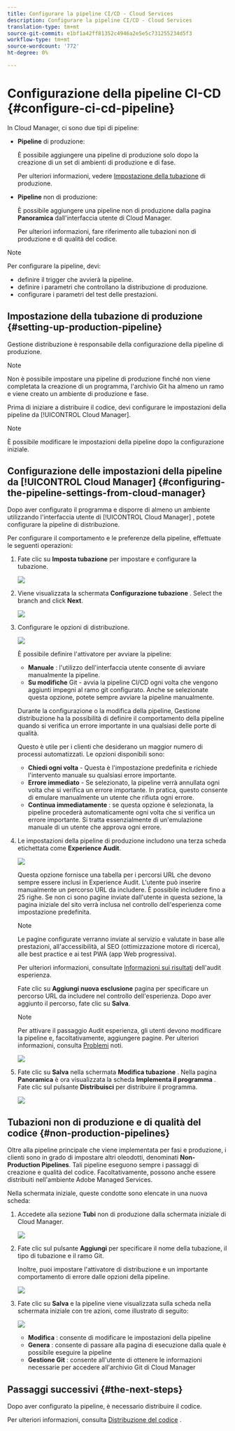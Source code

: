 ```yaml
---
title: Configurare la pipeline CI/CD - Cloud Services
description: Configurare la pipeline CI/CD - Cloud Services
translation-type: tm+mt
source-git-commit: e1bf1a42ff81352c4946a2e5e5c731255234d5f3
workflow-type: tm+mt
source-wordcount: '772'
ht-degree: 0%

---
```



# Configurazione della pipeline CI-CD {#configure-ci-cd-pipeline}

In Cloud Manager, ci sono due tipi di pipeline:

* **Pipeline** di produzione:

   È possibile aggiungere una pipeline di produzione solo dopo la creazione di un set di ambienti di produzione e di fase.

   Per ulteriori informazioni, vedere [Impostazione della tubazione](configure-pipeline.md#setting-up-the-pipeline) di produzione.

* **Pipeline** non di produzione:

   È possibile aggiungere una pipeline non di produzione dalla pagina **Panoramica** dall&#39;interfaccia utente di Cloud Manager.

   Per ulteriori informazioni, fare riferimento alle tubazioni [](configure-pipeline.md#non-production-pipelines) non di produzione e di qualità del codice.

>[!NOTE]
>Per configurare la pipeline, devi:
> * definire il trigger che avvierà la pipeline.
> * definire i parametri che controllano la distribuzione di produzione.
> * configurare i parametri del test delle prestazioni.


## Impostazione della tubazione di produzione {#setting-up-production-pipeline}

Gestione distribuzione è responsabile della configurazione della pipeline di produzione.

>[!NOTE]
>Non è possibile impostare una pipeline di produzione finché non viene completata la creazione di un programma, l&#39;archivio Git ha almeno un ramo e viene creato un ambiente di produzione e fase.

Prima di iniziare a distribuire il codice, devi configurare le impostazioni della pipeline da [!UICONTROL Cloud Manager].

>[!NOTE]
>
>È possibile modificare le impostazioni della pipeline dopo la configurazione iniziale.

## Configurazione delle impostazioni della pipeline da [!UICONTROL Cloud Manager] {#configuring-the-pipeline-settings-from-cloud-manager}

Dopo aver configurato il programma e disporre di almeno un ambiente utilizzando l&#39;interfaccia utente di [!UICONTROL Cloud Manager] , potete configurare la pipeline di distribuzione.

Per configurare il comportamento e le preferenze della pipeline, effettuate le seguenti operazioni:

1. Fate clic su **Imposta tubazione** per impostare e configurare la tubazione.

   ![](assets/set-up-pipeline1.png)

1. Viene visualizzata la schermata **Configurazione tubazione** . Select the branch and click **Next**.

   ![](assets/setup-pipeline-1.png)

1. Configurare le opzioni di distribuzione.

   ![](assets/setup-pipeline-2.png)

   È possibile definire l&#39;attivatore per avviare la pipeline:

   * **Manuale** : l&#39;utilizzo dell&#39;interfaccia utente consente di avviare manualmente la pipeline.
   * **Su modifiche** Git - avvia la pipeline CI/CD ogni volta che vengono aggiunti impegni al ramo git configurato. Anche se selezionate questa opzione, potete sempre avviare la pipeline manualmente.

   Durante la configurazione o la modifica della pipeline, Gestione distribuzione ha la possibilità di definire il comportamento della pipeline quando si verifica un errore importante in una qualsiasi delle porte di qualità.

   Questo è utile per i clienti che desiderano un maggior numero di processi automatizzati. Le opzioni disponibili sono:

   * **Chiedi ogni volta** - Questa è l&#39;impostazione predefinita e richiede l&#39;intervento manuale su qualsiasi errore importante.
   * **Errore immediato** - Se selezionato, la pipeline verrà annullata ogni volta che si verifica un errore importante. In pratica, questo consente di emulare manualmente un utente che rifiuta ogni errore.
   * **Continua immediatamente** : se questa opzione è selezionata, la pipeline procederà automaticamente ogni volta che si verifica un errore importante. Si tratta essenzialmente di un&#39;emulazione manuale di un utente che approva ogni errore.


1. Le impostazioni della pipeline di produzione includono una terza scheda etichettata come **Experience Audit**.

   ![](assets/content-audit-1.png)

   Questa opzione fornisce una tabella per i percorsi URL che devono sempre essere inclusi in Experience Audit. L&#39;utente può inserire manualmente un percorso URL da includere. È possibile includere fino a 25 righe. Se non ci sono pagine inviate dall&#39;utente in questa sezione, la pagina iniziale del sito verrà inclusa nel controllo dell&#39;esperienza come impostazione predefinita.

   >[!NOTE]
   > Le pagine configurate verranno inviate al servizio e valutate in base alle prestazioni, all&#39;accessibilità, al SEO (ottimizzazione motore di ricerca), alle best practice e ai test PWA (app Web progressiva).

   Per ulteriori informazioni, consultate [Informazioni sui risultati](/help/implementing/cloud-manager/experience-audit-testing.md) dell&#39;audit esperienza.

   Fate clic su **Aggiungi nuova esclusione** pagina per specificare un percorso URL da includere nel controllo dell&#39;esperienza. Dopo aver aggiunto il percorso, fate clic su **Salva**.

   >[!NOTE]
   >Per attivare il passaggio Audit esperienza, gli utenti devono modificare la pipeline e, facoltativamente, aggiungere pagine. Per ulteriori informazioni, consulta [Problemi](/help/release-notes/release-notes-cloud/release-notes-current.md#known-issues-cm) noti.

   ![](assets/content-audit2.png)

1. Fate clic su **Salva** nella schermata **Modifica tubazione** . Nella pagina **Panoramica** è ora visualizzata la scheda **Implementa il programma** . Fate clic sul pulsante **Distribuisci** per distribuire il programma.

   ![](assets/configure-pipeline5.png)


## Tubazioni non di produzione e di qualità del codice {#non-production-pipelines}

Oltre alla pipeline principale che viene implementata per fasi e produzione, i clienti sono in grado di impostare altri oleodotti, denominati **Non-Production Pipelines**. Tali pipeline eseguono sempre i passaggi di creazione e qualità del codice. Facoltativamente, possono anche essere distribuiti nell&#39;ambiente Adobe Managed Services.

Nella schermata iniziale, queste condotte sono elencate in una nuova scheda:

1. Accedete alla sezione **Tubi** non di produzione dalla schermata iniziale di Cloud Manager.

   ![](assets/configure-pipeline6.png)

1. Fate clic sul pulsante **Aggiungi** per specificare il nome della tubazione, il tipo di tubazione e il ramo Git.

   Inoltre, puoi impostare l&#39;attivatore di distribuzione e un importante comportamento di errore dalle opzioni della pipeline.

   ![](assets/non-prod-pipe1.png)

1. Fate clic su **Salva** e la pipeline viene visualizzata sulla scheda nella schermata iniziale con tre azioni, come illustrato di seguito:

   ![](assets/configure-pipeline8.png)

   * **Modifica** : consente di modificare le impostazioni della pipeline
   * **Genera** : consente di passare alla pagina di esecuzione dalla quale è possibile eseguire la pipeline
   * **Gestione Git** : consente all&#39;utente di ottenere le informazioni necessarie per accedere all&#39;archivio Git di Cloud Manager

## Passaggi successivi {#the-next-steps}

Dopo aver configurato la pipeline, è necessario distribuire il codice.

Per ulteriori informazioni, consulta [Distribuzione del codice](deploy-code.md) .
